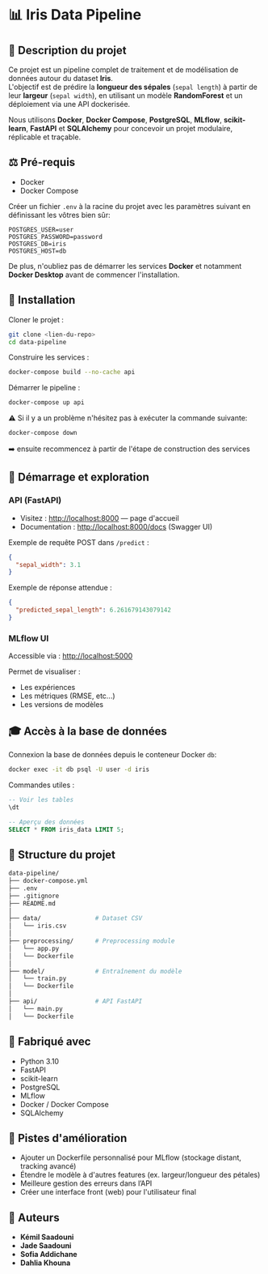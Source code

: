 # 📊 Iris Data Pipeline

## 📄 Description du projet

Ce projet est un pipeline complet de traitement et de modélisation de données autour du dataset **Iris**.  
L'objectif est de prédire la **longueur des sépales** (`sepal length`) à partir de leur **largeur** (`sepal width`), en utilisant un modèle **RandomForest** et un déploiement via une API dockerisée.

Nous utilisons **Docker**, **Docker Compose**, **PostgreSQL**, **MLflow**, **scikit-learn**, **FastAPI** et **SQLAlchemy** pour concevoir un projet modulaire, réplicable et traçable.

## ⚖️ Pré-requis

- Docker
- Docker Compose

Créer un fichier `.env` à la racine du projet avec les paramètres suivant en définissant les vôtres bien sûr:

```env
POSTGRES_USER=user
POSTGRES_PASSWORD=password
POSTGRES_DB=iris
POSTGRES_HOST=db
```

De plus, n'oubliez pas de démarrer les services **Docker** et notamment **Docker Desktop** avant de commencer l'installation.

## 🚀 Installation

Cloner le projet :
```bash
git clone <lien-du-repo>
cd data-pipeline
```

Construire les services :
```bash
docker-compose build --no-cache api
```

Démarrer le pipeline :
```bash
docker-compose up api
```

⚠️ Si il y a un problème n'hésitez pas à exécuter la commande suivante:
```bash
docker-compose down
```
➡️ ensuite recommencez à partir de l'étape de construction des services

## 📆 Démarrage et exploration

### API (FastAPI)
- Visitez : [http://localhost:8000](http://localhost:8000) — page d'accueil
- Documentation : [http://localhost:8000/docs](http://localhost:8000/docs) (Swagger UI)

Exemple de requête POST dans `/predict` :
```json
{
  "sepal_width": 3.1
}
```

Exemple de réponse attendue :
```json
{
  "predicted_sepal_length": 6.261679143079142
}
```

### MLflow UI

Accessible via : [http://localhost:5000](http://localhost:5000)

Permet de visualiser :
- Les expériences
- Les métriques (RMSE, etc...)
- Les versions de modèles

## 🎓 Accès à la base de données

Connexion la base de données depuis le conteneur Docker `db`:
```bash
docker exec -it db psql -U user -d iris
```

Commandes utiles :
```sql
-- Voir les tables
\dt

-- Aperçu des données
SELECT * FROM iris_data LIMIT 5;
```

## 🔎 Structure du projet

```bash
data-pipeline/
├── docker-compose.yml
├── .env
├── .gitignore
├── README.md
│
├── data/               # Dataset CSV
│   └── iris.csv
│
├── preprocessing/      # Preprocessing module
│   └── app.py
│   └── Dockerfile
│
├── model/              # Entraînement du modèle
│   └── train.py
│   └── Dockerfile
│
├── api/                # API FastAPI
│   └── main.py
│   └── Dockerfile
```
## 🤖 Fabriqué avec
- Python 3.10
- FastAPI
- scikit-learn
- PostgreSQL
- MLflow
- Docker / Docker Compose
- SQLAlchemy

## 🔄 Pistes d'amélioration
- Ajouter un Dockerfile personnalisé pour MLflow (stockage distant, tracking avancé)
- Étendre le modèle à d'autres features (ex. largeur/longueur des pétales)
- Meilleure gestion des erreurs dans l’API
- Créer une interface front (web) pour l'utilisateur final

## 👤 Auteurs
- **Kémil Saadouni**
- **Jade Saadouni**
- **Sofia Addichane**
- **Dahlia Khouna**